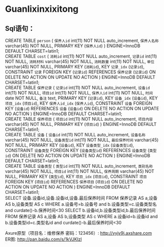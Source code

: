 # Guanlixinxixitong
## Sql语句：
CREATE TABLE `person` (
  `保养人id` int(11) NOT NULL auto_increment,
  `保养人名称` varchar(45) NOT NULL,
  PRIMARY KEY  (`保养人id`)
) ENGINE=InnoDB DEFAULT CHARSET=latin1;<br>
CREATE TABLE `cost` (
  `消耗id` int(11) NOT NULL auto_increment,
  `记录id` int(11) NOT NULL,
  `消耗材料` varchar(45) NOT NULL,
  `消耗数量` int(11) NOT NULL,
  `单位` varchar(45) NOT NULL,
  PRIMARY KEY  (`消耗id`),
  KEY `记录_idx` (`记录id`),
  CONSTRAINT `记录` FOREIGN KEY (`记录id`) REFERENCES `保养记录` (`记录id`) ON DELETE NO ACTION ON UPDATE NO ACTION
) ENGINE=InnoDB DEFAULT CHARSET=latin1;<br>
CREATE TABLE `保养记录` (
  `记录id` int(11) NOT NULL auto_increment,
  `设备id` int(11) NOT NULL,
  `项目id` int(11) NOT NULL,
  `保养人id` int(11) NOT NULL,
  `时间` date NOT NULL,
  `备注` text,
  PRIMARY KEY  (`记录id`),
  KEY `设备_idx` (`设备id`),
  KEY `项目_idx` (`项目id`),
  KEY `保养人id_idx` (`保养人id`),
  CONSTRAINT `设备` FOREIGN KEY (`设备id`) REFERENCES `设备` (`设备id`) ON DELETE NO ACTION ON UPDATE NO ACTION
) ENGINE=InnoDB DEFAULT CHARSET=latin1;<br>
CREATE TABLE `保养项目` (
  `项目id` int(11) NOT NULL auto_increment,
  `项目内容` varchar(45) NOT NULL,
  PRIMARY KEY  (`项目id`)
) ENGINE=InnoDB DEFAULT CHARSET=latin1;<br>
CREATE TABLE `设备` (
  `设备id` int(11) NOT NULL auto_increment,
  `设备名称` varchar(45) NOT NULL,
  `设备类型id` int(11) NOT NULL,
  `最后保养时间` varchar(45) NOT NULL,
  PRIMARY KEY  (`设备id`),
  KEY `设备类型_idx` (`设备类型id`),
  CONSTRAINT `设备类型` FOREIGN KEY (`设备类型id`) REFERENCES `设备类型` (`类型id`) ON DELETE NO ACTION ON UPDATE NO ACTION
) ENGINE=InnoDB DEFAULT CHARSET=latin1;<br>
CREATE TABLE `设备类型` (
  `类型id` int(11) NOT NULL auto_increment,
  `类别名称` varchar(45) NOT NULL,
  `项目id` int(11) NOT NULL,
  `保养周期` varchar(45) NOT NULL,
  PRIMARY KEY  (`类型id`),
  KEY `项目_idx` (`项目id`),
  CONSTRAINT `项目` FOREIGN KEY (`项目id`) REFERENCES `保养项目` (`项目id`) ON DELETE NO ACTION ON UPDATE NO ACTION
) ENGINE=InnoDB DEFAULT CHARSET=latin1;<br>
SELECT 设备.设备id,设备.设备id,设备.最后保养时间
 FROM 保养记录 AS a,设备 AS b,设备类型 AS c 
 WHERE a.设备号=b.设备号 
 and b.设备类型=c.设备类型名 
 and curdate()-b.保养时间<30
SELECT b.设备id,b.设备类型id,b.最后保养时间
 FROM 保养记录 AS a,设备 AS b,设备类型 AS c 
 WHERE a.设备id=b.设备id
 and b.设备类型id=c.类型名id
 and curdate()-b.最后保养时间<30
  
  Axure原型（项目名：维修保养 密码：123456）: 
 http://vyjv9j.axshare.com <br>
  ER图: http://pan.baidu.com/s/1kVJKIzl
 
